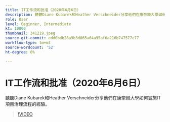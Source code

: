 ```yaml
---
title: IT工作流和批准（2020年6月6日）
description: 聽聽Diane Kubarek和Heather Verschneider分享他們在康奈爾大學如何實施IT項目治理流程的經驗。
role: User
level: Beginner, Intermediate
kt: 10000
thumbnail: 341219.jpeg
source-git-commit: edd0bdb28a9b3d065a64a95af6a216b747577c77
workflow-type: tm+mt
source-wordcount: '52'
ht-degree: 0%

---
```


# IT工作流和批准（2020年6月6日）

聽聽Diane Kubarek和Heather Verschneider分享他們在康奈爾大學如何實施IT項目治理流程的經驗。

>[!VIDEO](https://video.tv.adobe.com/v/341219/?quality=12&learn=on)
